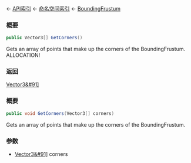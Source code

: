 ← [API索引](Api-Index) ← [命名空间索引](Namespace-Index) ← [BoundingFrustum](VRageMath.BoundingFrustum)

### 概要

```csharp
public Vector3[] GetCorners()
```

Gets an array of points that make up the corners of the BoundingFrustum. ALLOCATION!

### 返回

[Vector3&#91&#93;](VRageMath.Vector3&#91&#93;)

### 概要

```csharp
public void GetCorners(Vector3[] corners)
```

Gets an array of points that make up the corners of the BoundingFrustum.

### 参数

* [Vector3&#91&#93;](VRageMath.Vector3&#91&#93;) corners
